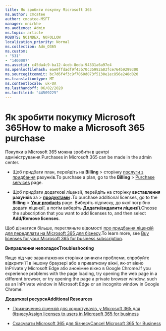 ```yaml
---
title: Як зробити покупку Microsoft 365
ms.author: cmcatee
author: cmcatee-MSFT
manager: mnirkhe
ms.audience: Admin
ms.topic: article
ROBOTS: NOINDEX, NOFOLLOW
localization_priority: Normal
ms.collection: Adm_O365
ms.custom:
- "531"
- "1400007"
ms.assetid: c45da4c9-ba12-4ceb-8eda-94331a6a97e4
ms.openlocfilehash: eae0ffdadf9f43b70c35992a03fce764b9299300
ms.sourcegitcommit: bc7d6f4f3c9f7060d073f5130e1ec856e248d020
ms.translationtype: MT
ms.contentlocale: uk-UA
ms.lasthandoff: 06/02/2020
ms.locfileid: "44509225"
---
```

# <a name="how-to-make-a-microsoft-365-purchase"></a><span data-ttu-id="7c894-102">Як зробити покупку Microsoft 365</span><span class="sxs-lookup"><span data-stu-id="7c894-102">How to make a Microsoft 365 purchase</span></span>

<span data-ttu-id="7c894-103">Покупки в Microsoft 365 можна зробити в центрі адміністрування.</span><span class="sxs-lookup"><span data-stu-id="7c894-103">Purchases in Microsoft 365 can be made in the admin center.</span></span>
  
- <span data-ttu-id="7c894-104">Щоб придбати план, перейдіть на **Billing** \> сторінку [послуги з придбання](https://go.microsoft.com/fwlink/p/?linkid=868433) рахунків.</span><span class="sxs-lookup"><span data-stu-id="7c894-104">To purchase a plan, go to the **Billing** \> [Purchase services](https://go.microsoft.com/fwlink/p/?linkid=868433) page.</span></span>

- <span data-ttu-id="7c894-105">Щоб придбати додаткові ліцензії, перейдіть на сторінку **виставлення рахунків** за \> **[продуктами](https://go.microsoft.com/fwlink/p/?linkid=842054)** .</span><span class="sxs-lookup"><span data-stu-id="7c894-105">To purchase additional licenses, go to the **Billing** \> **[Your products](https://go.microsoft.com/fwlink/p/?linkid=842054)** page.</span></span> <span data-ttu-id="7c894-106">Виберіть підписку, до якої потрібно додати ліцензії, а потім виберіть **Додати/видалити ліцензії**.</span><span class="sxs-lookup"><span data-stu-id="7c894-106">Choose the subscription that you want to add licenses to, and then select **Add/Remove licenses**.</span></span>
  
<span data-ttu-id="7c894-107">Щоб дізнатися більше, перегляньте відомості [про придбання ліцензій для передплати на Microsoft 365 для бізнесу](https://docs.microsoft.com/microsoft-365/commerce/licenses/buy-licenses).</span><span class="sxs-lookup"><span data-stu-id="7c894-107">To learn more, see [Buy licenses for your Microsoft 365 for business subscription](https://docs.microsoft.com/microsoft-365/commerce/licenses/buy-licenses).</span></span>

<span data-ttu-id="7c894-108">**Виправлення неполадок**</span><span class="sxs-lookup"><span data-stu-id="7c894-108">**Troubleshooting**</span></span>

<span data-ttu-id="7c894-109">Якщо під час завантаження сторінки виникли проблеми, спробуйте відкрити її в іншому браузері або в приватному вікні, як-от вікно InPrivate у Microsoft Edge або анонімне вікно в Google Chrome.</span><span class="sxs-lookup"><span data-stu-id="7c894-109">If you experience problems with the page loading, try opening the web page in a different browser, or try opening the page a private browser window, such as an InPrivate window in Microsoft Edge or an incognito window in Google Chrome.</span></span>

<span data-ttu-id="7c894-110">**Додаткові ресурси**</span><span class="sxs-lookup"><span data-stu-id="7c894-110">**Additional Resources**</span></span>
  
- [<span data-ttu-id="7c894-111">Призначення ліцензій для користувачів, у Microsoft 365 для бізнесу</span><span class="sxs-lookup"><span data-stu-id="7c894-111">Assign licenses to users in Microsoft 365 for business</span></span>](https://docs.microsoft.com/microsoft-365/admin/add-users/add-users)

- [<span data-ttu-id="7c894-112">Скасувати Microsoft 365 для бізнесу</span><span class="sxs-lookup"><span data-stu-id="7c894-112">Cancel Microsoft 365 for Business</span></span>](https://docs.microsoft.com/microsoft-365/commerce/subscriptions/cancel-your-subscription)